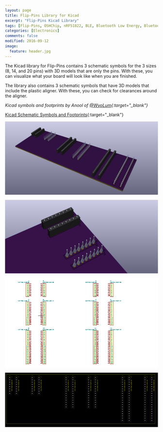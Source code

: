 ```yaml
---
layout: page
title: Flip-Pins Library for Kicad
excerpt: "Flip-Pins Kicad Library"
tags: [Flip-Pins, OSHChip, nRF51822, BLE, Bluetooth Low Energy, Bluetooth Smart]
categories: [Electronics]
comments: false
modified: 2016-09-12
image:
  feature: header.jpg
---
```


The Kicad library for Flip-Pins contains 3 schematic symbols for the 3
sizes (8, 14, and 20 pins) with 3D models that are only the pins. With
these, you can visualize what your board will look like when you are
finished.

The library also contains 3 schematic symbols that have 3D models that
include the plastic aligner. With these, you can check for clearances
around the aligner.

*Kicad symbols and footprints by Anool of [@WyoLum](https://twitter.com/wyolum){:target="_blank"}*

[Kicad Schematic Symbols and Footprints](/products/Flip-Pins_Kicad_Symbols_and_Footprints_2016_09_12.zip){:target="_blank"}

![](/images/PCB_with_all_sizes_3D_Kicad.png)

![](/images/PCB_with_just_08_3D_Kicad.png)

![](/images/Flip-Pins_Kicad_Symbols.png)

![](/images/Flip-Pins_Kicad_Footprints.png)
